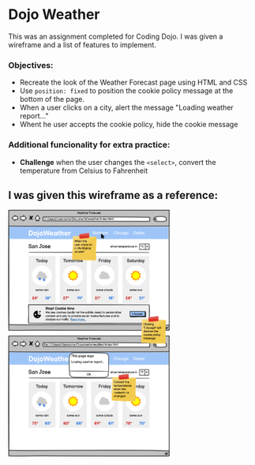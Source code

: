 # Dojo Weather
This was an assignment completed for Coding Dojo. I was given a wireframe and a list of features to implement.
### Objectives:
* Recreate the look of the Weather Forecast page using HTML and CSS
* Use `position: fixed` to position the cookie policy message at the bottom of the page.
* When a user clicks on a city, alert the message "Loading weather report..."
* Whent he user accepts the cookie policy, hide the cookie message
### Additional funcionality for extra practice:
* **Challenge** when the user changes the `<select>`, convert the temperature from Celsius to Fahrenheit
## I was given this wireframe as a reference:
<img src='./img/ref.png' height='500'>